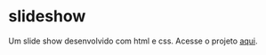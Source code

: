 # slideshow
 Um slide show desenvolvido com html e css. Acesse o projeto [aqui](https://danielcosta010.github.io/slideshow/).

